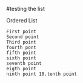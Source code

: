 
#testing the list

Ordered List

    First point
    Second point
    Third point
    fourth pont
    fifth point
    sixth point
    seventh point
    eigth point
    ninth point 10.tenth point






